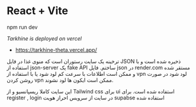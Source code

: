 # React + Vite
npm run dev

*Tarkhine is deployed on vercel*
- https://tarkhine-theta.vercel.app/
<P>
 ترخینه یک سایت رستوران است که منوی غذا در فایل JSON ذخیره شده است و با استفاده از json-server یک fake API ساختم. فایل json در render.com مستقر شده و ممکن است اطلاعات با سرعت کم لود شود یا با استفاده از vpn لود شود در صورت روشن کردن vpn ممکن است ایکون ها لود نشوند.</P>
 <p>این سایت کاملا ریسپانسیو و از Tailwind css برای ui استفاده شده است. برای register , login در سایت از سرویس احراز هویت supabse استفاده شده</p>
